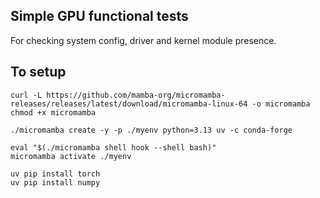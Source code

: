 ## Simple GPU functional tests

For checking system config, driver and kernel module presence. 


## To setup
```
curl -L https://github.com/mamba-org/micromamba-releases/releases/latest/download/micromamba-linux-64 -o micromamba
chmod +x micromamba

./micromamba create -y -p ./myenv python=3.13 uv -c conda-forge

eval "$(./micromamba shell hook --shell bash)"
micromamba activate ./myenv

uv pip install torch
uv pip install numpy

```
